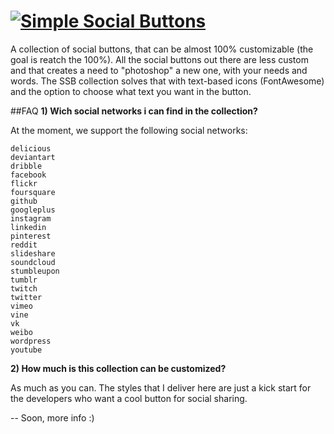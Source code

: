 # [![Simple Social Buttons](https://nicholasleite.files.wordpress.com/2014/10/logo-bg.png)](https://simplesocialbuttons.github.io)

A collection of social buttons, that can be almost 100% customizable (the goal is reatch the 100%). All the social buttons out there are less custom and that creates a need to "photoshop" a new one, with your needs and words. The SSB collection solves that with text-based icons (FontAwesome) and the option to choose what text you want in the button.

##FAQ
**1) Wich social networks i can find in the collection?**

At the moment, we support the following social networks:

    delicious
    deviantart
    dribble
    facebook
    flickr
    foursquare
    github
    googleplus
    instagram
    linkedin
    pinterest
    reddit
    slideshare
    soundcloud
    stumbleupon
    tumblr
    twitch
    twitter
    vimeo
    vine
    vk
    weibo
    wordpress
    youtube

**2) How much is this collection can be customized?**

As much as you can. The styles that I deliver here are just a kick start for the developers who want a cool button for social sharing.

-- Soon, more info :)
